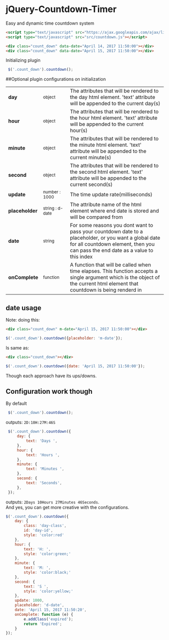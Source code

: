 # jQuery-Countdown-Timer
Easy and dynamic time countdown system

```html
<script type="text/javascript" src="https://ajax.googleapis.com/ajax/libs/jquery/1.7.2/jquery.min.js"></script>
<script type="text/javascript" src="src/countdown.js"></script>

<div class="count_down" data-date="April 14, 2017 11:50:00"></div>
<div class="count_down" data-date="April 15, 2017 11:50:00"></div>

```
Initializing plugin 
```js
 $('.count_down').countdown();
```
##Optional plugin configurations on initialization

<table>
  <tr>
    <td><strong>day</strong></td>
    <td><small>object</small></td>
    <td>The attributes that will be rendered to the day html element. 'text' attribute will be appended to the current day(s)</td>
  </tr>
  <tr>
    <td><strong>hour</strong></td>
    <td width="17%"><small>object</small></td>
    <td>The attributes that will be rendered to the hour html element. 'text' attribute will be appended to the current hour(s)</td>
  </tr>
  <tr>
    <td><strong>minute</strong></td>
    <td><small>object</small></td>
    <td>The attributes that will be rendered to the minute html element. 'text' attribute will be appended to the current minute(s)</td>
  </tr>
  <tr>
    <td><strong>second</strong></td>
    <td><small>object</small></td>
    <td>The attributes that will be rendered to the second html element. 'text' attribute will be appended to the current second(s)</td>
  </tr>
  <tr>
    <td><strong>update</strong></td>
    <td><small>number : 1000</small></td>
    <td>The time update rate(milliseconds)</td>
  </tr>
  <tr>
    <td><strong>placeholder</strong></td>
    <td><small>string : d-date</small></td>
    <td>The attribute name of the html element where end date is stored and will be compared from</td>
  </tr>
  <tr>
      <td><strong>date</strong></td>
      <td><small>string</small></td>
      <td>For some reasons you dont want to pass your countdown date to a placeholder, or you want a global date for all countdown element, then you can pass the end date as a value to this index</td>
   </tr>
  <tr>
      <td><strong>onComplete</strong></td>
      <td><small>function</small></td>
      <td>A function that will be called when time elapses. This function accepts a single argument which is the object of the current html element that countdown is being renderd in</td>
  </tr>
</table>

## date usage
Note: doing this:
```html
<div class="count_down" m-date="April 15, 2017 11:50:00"></div>
```
```js
$('.count_down').countdown({placeholder: 'm-date'});
```
Is same as:
```html
<div class="count_down"></div>
```
```js
$('.count_down').countdown({date: 'April 15, 2017 11:50:00'});
```
Though each approach have its ups/downs.
   
   
## Configuration work though

By default
```js
 $('.count_down').countdown();
```
outputs: ``2D:10H:27M:46S``

```js
 $('.count_down').countdown({
     day: {
         text: 'Days ',
     },
     hour: {
         text: 'Hours ',
     },
     minute: {
         text: 'Minutes ',
     },
     second: {
         text: 'Seconds',
     },
 });
```
outputs: ``2Days 10Hours 27Minutes 46Seconds``.       
And yes, you can get more creative with the configurations.
```js
$('.count_down').countdown({
    day: {
        class: 'day-class',
        id: 'day-id',
        style: 'color:red'
    },
    hour: {
        text: 'H: ',
        style: 'color:green;'
    },
    minute: {
        text: 'M: ',
        style: 'color:black;'
    },
    second: {
        text: 'S ',
        style: 'color:yellow;'
    },
    update: 1000,
    placeholder: 'd-date',
    date: 'April 15, 2017 11:50:20',
    onComplete: function (e) {
        e.addClass('expired');
        return 'Expired';
    }
});
```

